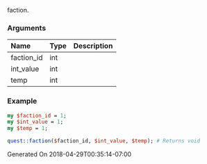 faction.
### Arguments
**Name**|**Type**|**Description**
:---|:---|:---
faction_id|int|
int_value|int|
temp|int|

### Example

```perl
my $faction_id = 1;
my $int_value = 1;
my $temp = 1;

quest::faction($faction_id, $int_value, $temp); # Returns void
```


Generated On 2018-04-29T00:35:14-07:00